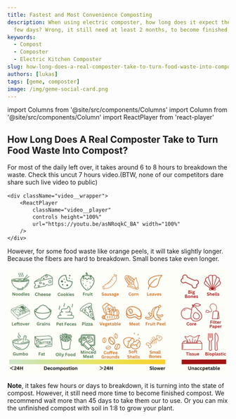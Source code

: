 ```yaml
---
title: Fastest and Most Convenience Composting
description: When using electric composter, how long does it expect the food waste to turn into compost? Few hours? 
  few days? Wrong, it still need at least 2 months, to become finished compost.  
keywords:
  - Compost
  - Composter
  - Electric Kitchen Composter
slug: how-long-does-a-real-composter-take-to-turn-food-waste-into-compost
authors: [lukas]
tags: [geme, composter]
image: /img/geme-social-card.png
---
```

import Columns from '@site/src/components/Columns'
import Column from '@site/src/components/Column'
import ReactPlayer from 'react-player'

## How Long Does A Real Composter Take to Turn Food Waste Into Compost?

For most of the daily left over, it takes around 6 to 8 hours to breakdown the waste.
Check this uncut 7 hours video.(BTW, none of our competitors dare share such live video to public)

    <div className="video__wrapper">
        <ReactPlayer
            className="video__player"
            controls height="100%"
            url="https://youtu.be/asNRoqkC_BA" width="100%"
        />
    </div>

<!-- truncate -->

However, for some food waste like orange peels, it will take slightly longer. Because the fibers are hard to breakdown. 
Small bones take even longer.

![GEME Composter Support Food Waste Types](./img/img.png)

**Note**, it takes few hours or days to breakdown, it is turning into the state of compost.
However, it still need more time to become finished compost. We recommend wait more than 45 days to take them our to use.
Or you can mix the unfinished compost with soil in 1:8 to grow your plant.

